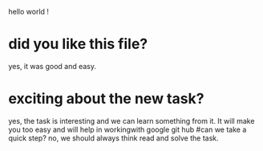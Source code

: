 





















hello world !
# did you like this file?
yes, it was good and easy. 
# exciting about the new task?
yes, the task is interesting and we can learn something from it. It will make you too easy and will help in workingwith google git hub 
#can we take a quick step? 
no, we should always think read and solve the task.
